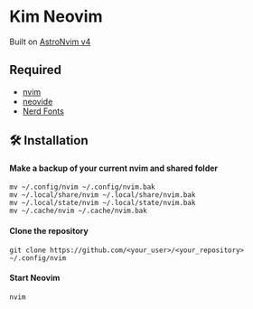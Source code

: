 # Kim Neovim

Built on [AstroNvim v4](https://github.com/AstroNvim/AstroNvim)

## Required

- [nvim](https://neovim.io/)
- [neovide](https://github.com/neovide/neovide)
- [Nerd Fonts](https://www.nerdfonts.com/font-downloads)

## 🛠️ Installation

#### Make a backup of your current nvim and shared folder

```shell
mv ~/.config/nvim ~/.config/nvim.bak
mv ~/.local/share/nvim ~/.local/share/nvim.bak
mv ~/.local/state/nvim ~/.local/state/nvim.bak
mv ~/.cache/nvim ~/.cache/nvim.bak
```
#### Clone the repository

```shell
git clone https://github.com/<your_user>/<your_repository> ~/.config/nvim
```

#### Start Neovim

```shell
nvim
```
